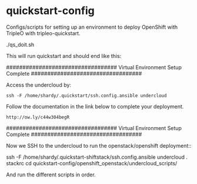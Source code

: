 # quickstart-config

Configs/scripts for setting up an environment to deploy OpenShift with TripleO
with tripleo-quickstart.

./qs_doit.sh 

This will run quickstart and should end like this:

##################################
Virtual Environment Setup Complete
##################################

Access the undercloud by:

    ssh -F /home/shardy/.quickstart/ssh.config.ansible undercloud

Follow the documentation in the link below to complete your deployment.

    http://ow.ly/c44w304begR

##################################
Virtual Environment Setup Complete
##################################



Now we SSH to the undercloud to run the openstack/openshift deployment::

  ssh -F /home/shardy/.quickstart-shiftstack/ssh.config.ansible undercloud
  . stackrc
  cd quickstart-config/openshift_openstack/undercloud_scripts/

And run the different scripts in order.
